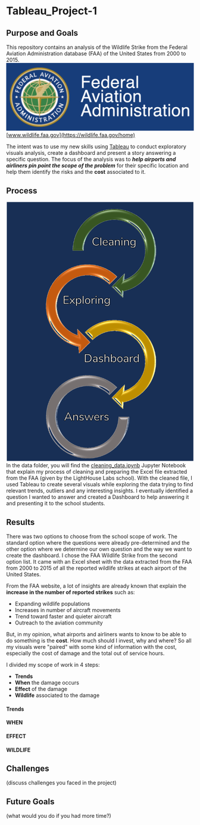 # Tableau_Project-1

## Purpose and Goals

This repository contains an analysis of the Wildlife Strike from the Federal Aviation Administration database (FAA) of the United States from 2000 to 2015.
![FAA Logo](/images/FAA%20Logo.png)
[www.wildlife.faa.gov](https://wildlife.faa.gov/home)

The intent was to use my new skills using [Tableau](https://www.tableau.com/trial/tableau-software#reveal-hero) to conduct exploratory visuals analysis, create a dashboard and present a story answering a specific question. The focus of the analysis was to ***help airports and airliners pin point the scope of the problem*** for their specific location and help them identify the risks and the **cost** associated to it.

## Process

![Process](/images/Process.png)
In the data folder, you will find the [cleaning_data.ipynb](/data/cleaning_data.ipynb) Jupyter Notebook that explain my process of cleaning and preparing the Excel file extracted from the FAA (given by the LightHouse Labs school).
With the cleaned file, I used Tableau to create several visuals while exploring the data trying to find relevant trends, outliers and any interesting insights.
I eventually identified a question I wanted to answer and created a Dashboard to help answering it and presenting it to the school students.

## Results
There was two options to choose from the school scope of work. The standard option where the questions were already pre-determined and the other option where we determine our own question and the way we want to create the dashboard. 
I chose the FAA Wildlife Strike from the second option list. It came with an Excel sheet with the data extracted from the FAA from 2000 to 2015 of all the reported wildlife strikes at each airport of the United States.

From the FAA website, a lot of insights are already known that explain the **increase in the number of reported strikes** such as:
+ Expanding wildlife populations
+ Increases in number of aircraft movements
+ Trend toward faster and quieter aircraft
+ Outreach to the aviation community

But, in my opinion, what airports and airliners wants to know to be able to do something is the **cost**. How much should I invest, why and where?
So all my visuals were "paired" with some kind of information with the cost, especially the cost of damage and the total out of service hours.

I divided my scope of work in 4 steps:
- **Trends**
- **When** the damage occurs
- **Effect** of the damage
- **Wildlife** associated to the damage

#### Trends


#### WHEN

#### EFFECT

#### WILDLIFE




## Challenges 
(discuss challenges you faced in the project)

## Future Goals
(what would you do if you had more time?)
